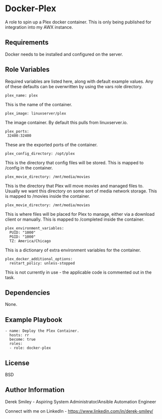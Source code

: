 Docker-Plex
=========

A role to spin up a Plex docker container. This is only being published for integration into my AWX instance. 

Requirements
------------

Docker needs to be installed and configured on the server. 

Role Variables
--------------

Required variables are listed here, along with default example values. Any of these defaults can be overwritten by using the vars role directory. 

    plex_name: plex

This is the name of the container. 

    plex_image: linuxserver/plex

The image container. By default this pulls from linuxserver.io.

    plex_ports:
     32400:32400

These are the exported ports of the container.

    plex_config_directory: /opt/plex

This is the directory that config files will be stored. This is mapped to /config in the container. 

    plex_movie_directory: /mnt/media/movies

This is the directory that Plex will move movies and managed files to. Usually we want this directory on some sort of media network storage. This is mapped to /movies inside the container.

    plex_movie_directory: /mnt/media/movies

This is where files will be placed for Plex to manage, either via a download client or manually. This is mapped to /completed inside the container.

    plex_environment_variables:
      PUID: "1000"
      PGID: "1000"
      TZ: America/Chicago

This is a dictionary of extra environment variables for the container. 

    plex_docker_additional_options:
      restart_policy: unless-stopped

This is not currently in use - the applicable code is commented out in the task. 

Dependencies
------------

None.

Example Playbook
----------------

    - name: Deploy the Plex Container.
      hosts: rr
      become: true
      roles:
      - role: docker-plex

License
-------

BSD

Author Information
------------------

Derek Smiley - Aspiring System Administrator/Ansible Automation Engineer

Connect with me on LinkedIn - https://www.linkedin.com/in/derek-smiley/